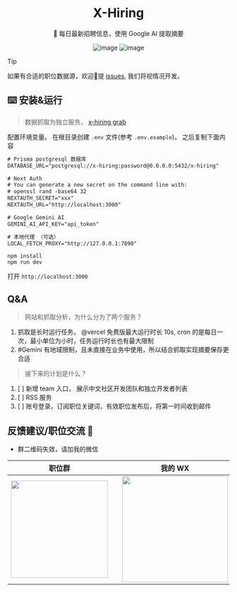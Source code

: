 <div align="center">

<h1>X-Hiring</h1>
🤗 每日最新招聘信息，使用 Google AI 提取摘要
<br/>

![image](https://github.com/hehehai/h-blog/assets/12692552/9853bc8b-9988-4bc4-8075-88c3a35147a2)
![image](https://github.com/hehehai/h-blog/assets/12692552/6d83d836-2134-4c83-bd9b-d51702978bfe)

</div>

> [!TIP]
> 如果有合适的职位数据源，欢迎👏提 [issues](https://github.com/hehehai/x-hiring/issues/new), 我们将视情况开发。

## ⌨️ 安装&运行

> 数据抓取为独立服务， [x-hiring grab](https://github.com/hehehai/x-hiring-grab)

配置环境变量。 在根目录创建 `.env` 文件(参考 `.env.example`)， 之后复制下面内容

```txt
# Prisma postgresql 数据库
DATABASE_URL="postgresql://x-hiring:password@0.0.0.0:5432/x-hiring"

# Next Auth
# You can generate a new secret on the command line with:
# openssl rand -base64 32
NEXTAUTH_SECRET="xxx"
NEXTAUTH_URL="http://localhost:3000"

# Google Gemini AI
GEMINI_AI_API_KEY="api_token"

# 本地代理 （可选）
LOCAL_FETCH_PROXY="http://127.0.0.1:7890"
```

```shell
npm install
npm run dev
```

打开 `http://localhost:3000`

## Q&A

> 网站和抓取分析，为什么分为了两个服务？

1. 抓取是长时运行任务，
@vercel 免费版最大运行时长 10s, cron 的是每日一次，最小单位为小时，任务运行时长也有最大限制
2. #Gemini 有地域限制，且未直接在业务中使用，所以结合抓取实现摘要保存更合适

> 接下来的计划是什么？

1. [ ] 新增 team 入口， 展示中文社区开发团队和独立开发者列表
2. [ ] RSS 服务
3. [ ] 账号登录，订阅职位关键词，有效职位发布后，将第一时间收到邮件

## 反馈建议/职位交流 📢

- 群二维码失效，请加我的微信

|                   职位群                    |              |                     我的 WX                    |
|:---------------------------------------:|:------------:|:-------------------------------------------:|
| <img src="https://pub-d9291d6d3a90468cb78bfd59b5ac6e8c.r2.dev/WechatIMG3743.jpg" width="220"> |              | <img src="https://pub-d9291d6d3a90468cb78bfd59b5ac6e8c.r2.dev/me-wx.png" width="240"> |
